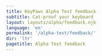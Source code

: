 ```yaml
---
title: KeyPaws Alpha Test feedback
subtitle: Cat-proof your keyboard
layout: layouts/alpha/feedback.njk 
language: 'en'
permalink: '/alpha-test/feedback/'
dir: 'ltr'
pagetitle: Alpha Test feedback
---
```

